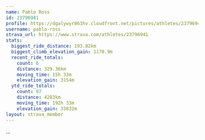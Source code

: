 ```yaml
---
name: Pablo Ross
id: 23796941
profile: https://dgalywyr863hv.cloudfront.net/pictures/athletes/23796941/14615399/1/large.jpg
username: pablo-ross
strava_url: https://www.strava.com/athletes/23796941
stats:
  biggest_ride_distance: 193.82km
  biggest_climb_elevation_gain: 1170.9m
  recent_ride_totals:
    count: 6
    distance: 329.36km
    moving_time: 15h 33m
    elevation_gain: 3154m
  ytd_ride_totals:
    count: 97
    distance: 4283km
    moving_time: 192h 33m
    elevation_gain: 33832m
layout: strava_member
--- 
```

...
